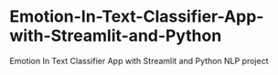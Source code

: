 # Emotion-In-Text-Classifier-App-with-Streamlit-and-Python
Emotion In Text Classifier App with Streamlit and Python NLP project
